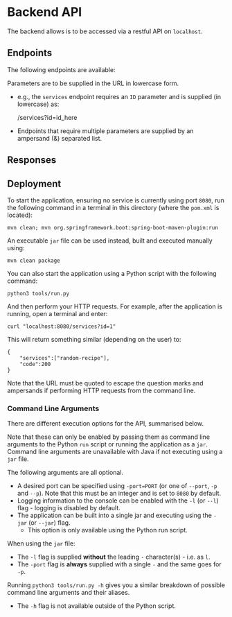 # Backend API
The backend allows is to be accessed via a restful API on `localhost`.

## Endpoints

The following endpoints are available:


Parameters are to be supplied in the URL in lowercase form.

- e.g., the `services` endpoint requires an `ID` parameter  and is supplied (in lowercase) as:


    /services?id=id_here


- Endpoints that require multiple parameters are supplied by an ampersand (&) separated list.



## Responses


## Deployment

To start the application, ensuring no service is currently using port `8080`, run the following command in a terminal in this directory (where the `pom.xml` is located):

    mvn clean; mvn org.springframework.boot:spring-boot-maven-plugin:run

An executable `jar` file can be used instead, built and executed manually using:

    mvn clean package

You can also start the application using a Python script with the following command:

    python3 tools/run.py

And then perform your HTTP requests. For example, after the application is running, open a terminal and enter:

    curl "localhost:8080/services?id=1"

This will return something similar (depending on the user) to:

    {
        "services":["random-recipe"],
        "code":200
    }

Note that the URL must be quoted to escape the question marks and ampersands if performing HTTP requests from the command line.

### Command Line Arguments

There are different execution options for the API, summarised below.

Note that these can only be enabled by passing them as command line arguments to the Python `run` script or running the application as a `jar`. Command line arguments are unavailable with Java if not executing using a `jar` file.

The following arguments are all optional.

- A desired port can be specified using `-port=PORT` (or one of `--port`, `-p` and `--p`). Note that this must be an integer and is set to `8080` by default.
- Logging information to the console can be enabled with the `-l` (or `--l`) flag - logging is disabled by default.
- The application can be built into a single jar and executing using the `-jar` (or `--jar`) flag.
   - This option is only available using the Python run script.

When using the `jar` file:

- The `-l` flag is supplied **without** the leading `-` character(s) - i.e. as `l`.
- The `-port` flag is **always** supplied with a single `-` and the same goes for `-p`.

Running `python3 tools/run.py -h` gives you a similar breakdown of possible command line arguments and their aliases.

- The `-h` flag is not available outside of the Python script.